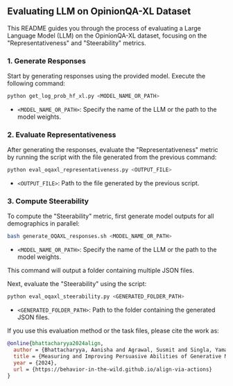 ## Evaluating LLM on OpinionQA-XL Dataset

This README guides you through the process of evaluating a Large Language Model (LLM) on the OpinionQA-XL dataset, focusing on the "Representativeness" and "Steerability" metrics.

### 1. Generate Responses

Start by generating responses using the provided model. Execute the following command:

```bash
python get_log_prob_hf_xl.py <MODEL_NAME_OR_PATH>
```

- `<MODEL_NAME_OR_PATH>`: Specify the name of the LLM or the path to the model weights.

### 2. Evaluate Representativeness

After generating the responses, evaluate the "Representativeness" metric by running the script with the file generated from the previous command:

```bash
python eval_oqaxl_representativeness.py <OUTPUT_FILE>
```

- `<OUTPUT_FILE>`: Path to the file generated by the previous script.

### 3. Compute Steerability

To compute the "Steerability" metric, first generate model outputs for all demographics in parallel:

```bash
bash generate_OQAXL_responses.sh <MODEL_NAME_OR_PATH>
```

- `<MODEL_NAME_OR_PATH>`: Specify the name of the LLM or the path to the model weights.

This command will output a folder containing multiple JSON files.

Next, evaluate the "Steerability" using the script:

```bash
python eval_oqaxl_steerability.py <GENERATED_FOLDER_PATH>
```

- `<GENERATED_FOLDER_PATH>`: Path to the folder containing the generated JSON files.

If you use this evaluation method or the task files, please cite the work as:

```bibtex
@online{bhattacharyya2024align,
  author = {Bhattacharyya, Aanisha and Agrawal, Susmit and Singla, Yaman K and Krishnamurthy, Balaji},
  title = {Measuring and Improving Persuasive Abilities of Generative Models},
  year = {2024},
  url = {https://behavior-in-the-wild.github.io/align-via-actions}
}
```
